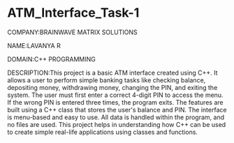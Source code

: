 # ATM_Interface_Task-1

COMPANY:BRAINWAVE MATRIX SOLUTIONS

NAME:LAVANYA R

DOMAIN:C++ PROGRAMMING

DESCRIPTION:This project is a basic ATM interface created using C++. It allows a user to perform simple banking tasks like checking balance, depositing money, withdrawing money, changing the PIN, and exiting the system. The user must first enter a correct 4-digit PIN to access the menu. If the wrong PIN is entered three times, the program exits. The features are built using a C++ class that stores the user's balance and PIN. The interface is menu-based and easy to use. All data is handled within the program, and no files are used. This project helps in understanding how C++ can be used to create simple real-life applications using classes and functions.
